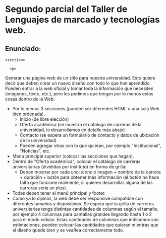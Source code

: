 <h1>Segundo parcial del Taller de Lenguajes de marcado y tecnologías web. </h1>

  <h2>Enunciado:</h2>
  
    <section>
    
      <p>
  Generar una página web de un sitio para nuestra universidad. Esto quiere decir que deben crear un nuevo diseño con todo lo que han aprendido. 
  Pueden entrar a la web oficial y tomar toda la información que necesiten (imágenes, texto, etc.), pero les pedimos que tengan por lo menos estas cosas dentro de la Web:
</p>
<ul>
  <li>
    Por lo menos 3 secciones (pueden ser diferentes HTML o una sola Web bien ordenada). 
    <ul>
      <li> Inicio (de libre elección) </li>
      <li>Oferta académica (se muestra el catalogo de carreras de la universidad, lo desarrollamos en detalle más abajo)</li>
      <li>Contacto (se espera un formulario de contacto y datos de ubicación de la universidad)</li>
      <li>Pueden agregar otras con lo que quieran, por ejemplo "Institucional", "Noticias", etc. </li>
    </ul>
  </li>
  <li>Menú principal superior (colocar las secciones que hagan).</li>
  <li>Dentro de "Oferta académica", colocar el catálogo de carreras universitarias (divididas por instituto) en forma de grilla: 
    <ul>
      <li>Deben mostrar por cada uno: ícono o imagen + nombre de la carrera + duración + botón para obtener más información (el botón no hace falta que funcione realmente, si quieren desarrollar alguna de las carreras sería un plus).
      </li>
    </ul>
  <li>Todas deben tener el menú principal y footer.</li>
  <li>Como ya lo dijimos, la web debe ser responsive compatible con diferentes tamaños y dispositivos. Se espera que la grilla de carreras universitarias tenga distintas cantidades de columnas según el tamaño, por ejemplo 4 columnas para pantallas grandes llegando hasta 1 o 2 para el modo celular. Estas cantidades de columnas que indicamos son estimaciones, pueden colocar las cantidades que quieran mientras que el diseño quede bien y se vea/lea correctamente todo.</li>
  
</ul>
</section>
